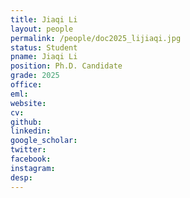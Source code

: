 ```yaml
---
title: Jiaqi Li
layout: people
permalink: /people/doc2025_lijiaqi.jpg
status: Student
pname: Jiaqi Li
position: Ph.D. Candidate
grade: 2025
office: 
eml: 
website: 
cv: 
github: 
linkedin:
google_scholar: 
twitter: 
facebook: 
instagram:
desp: 
---
```

